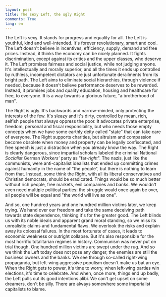```yaml
---
layout: post
title: The sexy Left, the ugly Right
comments: True
lang: en
---
```


The Left is sexy. It stands for progress and equality for all. The Left is youthful, kind and well-intended. It's forever revolutionary, smart and cool. The Left doesn't believe in incentives, efficiency, supply, demand and free prices. Instead, it thinks the economy can be nicely planned. It fights discrimination, except against its critics and the upper classes, who deserve it. The Left promises fairness and social justice, while not judging anyone. It's intellectually and morally superior, and all the times it ends up controlled by ruthless, incompetent dictators are just unfortunate derailments from its bright path. The Left aims to eliminate social hierarchies, through violence if needed, because it doesn't believe performance deserves to be rewarded. Instead, it promises jobs and quality education, housing and healthcare for free, to everyone. It is a way towards a glorious future, "a brotherhood of man".

<!--more-->

The Right is ugly. It's backwards and narrow-minded, only protecting the interests of the few. It's sleazy and it's dirty, controlled by mean, rich, selfish people that always oppress the poor. It advocates private enterprise, freedom, personal and fiscal responsibility, but who needs those empty concepts when we have some earthly deity called "state" that can take care of everyone. The Right supports charities, but altruism and compassion become obsolete when money and property can be legally confiscated, and free speech is just a distraction when you already know the way. The Right is clearly dangerous, since impartial scholars labeled the criminal National *Socialist* German *Workers'* party as "far-*right*". The nazis, just like the communists, were anti-capitalist idealists that ended up committing crimes against humanity in the name of "the people", but there is nothing to learn from that. Instead, some think the Right, with all its liberal conservatives and Christian democrats, should be eradicated. Things would be so much better without rich people, free markets, evil companies and banks. We wouldn't even need multiple political parties: the struggle would once again be over, all people will be equal and "the world will live as one".

And so, one hundred years and one hundred million victims later, we keep trying. We hand over our freedom and take the same deceiving path towards state dependence, thinking it's for the greater good. The Left blinds us with its noble ideals and apparent grand moral standing, so we miss its unrealistic claims and fundamental flaws. We overlook the risks and explain away its colossal failures. In the most fortunate of cases, it leads to economic weakness or outright collapse. But it's also responsible for the most horrific totalitarian regimes in history. Communism was never put on trial though. One hundred million victims are swept under the rug. And so we think the Left today does not pose any danger, the enemies are still the business owners and the banks. We see through so-called right-wing propaganda, but left-wing aggressive populism doesn't make us bat an eye. When the Right gets to power, it's time to worry, when left-wing parties win elections, it's time to celebrate. And when, once more, things end up badly, the Left pulls out its good intentions alibi. We can't get upset on some dreamers, don't be silly. There are always somewhere some imperialist capitalists to blame.
